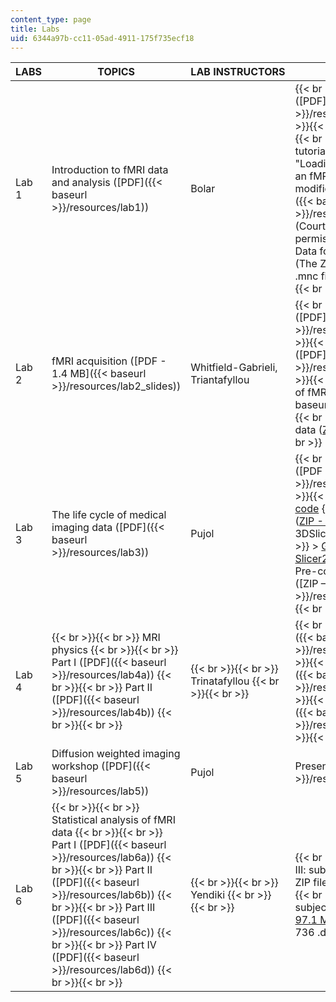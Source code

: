 ```yaml
---
content_type: page
title: Labs
uid: 6344a97b-cc11-05ad-4911-175f735ecf18
---
```


| LABS | TOPICS | LAB INSTRUCTORS | SUPPORTING FILES |
| --- | --- | --- | --- |
| Lab 1 | Introduction to fMRI data and analysis ([PDF]({{< baseurl >}}/resources/lab1)) | Bolar |  {{< br >}}{{< br >}} Solutions ([PDF]({{< baseurl >}}/resources/lab1_soln)) {{< br >}}{{< br >}} [NeuroLens software](https://en.freedownloadmanager.org/Mac-OS/NeuroLens-FREE.html) {{< br >}}{{< br >}} NeuroLens tutorial: {{< br >}}{{< br >}} > "Loading DICOM Files and doing an fMRI Analysis" with modifications by Div Bolar ([PDF]({{< baseurl >}}/resources/neurolns_tut_mod)) (Courtesy of Rick Hoge. Used with permission.){{< br >}}> {{< br >}}> Data for tutorial ([ZIP - 23.4 MB](/ans7870/HST/HST.583/f08/Tutorial1.zip)) (The ZIP file contains: 218 .dcm, 2 .mnc files, and Stimulus Timing.rtf) {{< br >}}{{< br >}}  |
| Lab 2 | fMRI acquisition ([PDF - 1.4 MB]({{< baseurl >}}/resources/lab2_slides)) | Whitfield-Gabrieli, Triantafyllou |  {{< br >}}{{< br >}} Lab outline ([PDF]({{< baseurl >}}/resources/lab2_outline)) {{< br >}}{{< br >}} fMRI scan checklist ([PDF]({{< baseurl >}}/resources/lab2_chklist)) {{< br >}}{{< br >}} Detailed explanation of fMRI task paradigms ([PDF]({{< baseurl >}}/resources/lab2_tasks)) {{< br >}}{{< br >}} Software and data ([ZIP - 164 MB](/ans7870/HST/HST.583/f08/lab2_code_data.zip)) {{< br >}}{{< br >}}  |
| Lab 3 | The life cycle of medical imaging data ([PDF]({{< baseurl >}}/resources/lab3)) | Pujol |  {{< br >}}{{< br >}} Presentation ([PDF - 4.0 MB]({{< baseurl >}}/resources/lab3_slides)) {{< br >}}{{< br >}} Download [3DSlicer code](https://www.slicer.org/) {{< br >}}{{< br >}} Lab data ([ZIP - 92 MB](/ans7870/HST/HST.583/f08/lab3_data.zip)) {{< br >}}{{< br >}} 3DSlicer tutorial: {{< br >}}{{< br >}} > [Getting Started with Slicer2.6](http://www.slicer.org/slicerWiki/index.php/Slicer:Slicer2.6_Getting_Started){{< br >}}> {{< br >}}> Pre-computed dataset for tutorial ([ZIP – 17.8 MB]({{< baseurl >}}/resources/tutorial_with_dicom)) {{< br >}}{{< br >}}  |
| Lab 4 |  {{< br >}}{{< br >}} MRI physics {{< br >}}{{< br >}} Part I ([PDF]({{< baseurl >}}/resources/lab4a)) {{< br >}}{{< br >}} Part II ([PDF]({{< baseurl >}}/resources/lab4b)) {{< br >}}{{< br >}}  |  {{< br >}}{{< br >}} Trinatafyllou {{< br >}}{{< br >}}  |  {{< br >}}{{< br >}} Lab data ([PDF]({{< baseurl >}}/resources/lab4_data)) {{< br >}}{{< br >}} Notes, part I ([PDF]({{< baseurl >}}/resources/lab4a_notes)) {{< br >}}{{< br >}} Notes, part II ([PDF]({{< baseurl >}}/resources/lab4b_notes)) {{< br >}}{{< br >}}  |
| Lab 5 | Diffusion weighted imaging workshop ([PDF]({{< baseurl >}}/resources/lab5)) | Pujol | Presentation ([PDF]({{< baseurl >}}/resources/lab5_slides)) |
| Lab 6 |  {{< br >}}{{< br >}} Statistical analysis of fMRI data {{< br >}}{{< br >}} Part I ([PDF]({{< baseurl >}}/resources/lab6a)) {{< br >}}{{< br >}} Part II ([PDF]({{< baseurl >}}/resources/lab6b)) {{< br >}}{{< br >}} Part III ([PDF]({{< baseurl >}}/resources/lab6c)) {{< br >}}{{< br >}} Part IV ([PDF]({{< baseurl >}}/resources/lab6d)) {{< br >}}{{< br >}}  |  {{< br >}}{{< br >}} Yendiki {{< br >}}{{< br >}}  |  {{< br >}}{{< br >}} Data for Parts I-III: subject 7 ([ZIP – 56.5 MB](/ans7870/HST/HST.583/f08/Subject7Sessions7-8-9-13.zip)) (The ZIP file contains: 368 .dcm files.) {{< br >}}{{< br >}} Data for Part IV: subjects HST1 and HST2 ([ZIP – 97.1 MB](/ans7870/HST/HST.583/f08/Lab1_fMRIAcquisition.zip)) (The ZIP file contains: 736 .dcm files.) {{< br >}}{{< br >}}